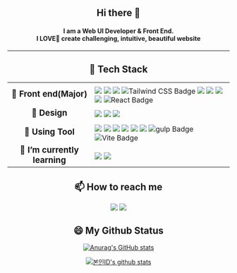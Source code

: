 <div align="center">
  <h2>Hi there 👋</h2>

  <h4>I am a Web UI Developer & Front End.<br>
    I LOVE🤞 create challenging, intuitive, beautiful website</h4>

</div>
<hr>

<h2 align="center">🔨 Tech Stack </h2>

<table align="center">
  <tbody>
    <tr>
      <td><h3 align="center" style="margin: 0;padding:0;">🤞 Front end(Major)</h3></td>
      <td>
        <div align="" dir="auto" style="margin: 7px 0 0;">
          <img src="https://img.shields.io/badge/HTML5-E34F26?style=flat-square&logo=HTML5&logoColor=white"/>
          <img src="https://img.shields.io/badge/CSS3-1572B6?style=flat-square&logo=CSS3&logoColor=white"/>
          <img src="https://img.shields.io/badge/Sass-CC6699?style=flat-square&logo=Sass&logoColor=white"/>
          <img src="https://img.shields.io/badge/Tailwind%20CSS-06B6D4?logo=tailwindcss&logoColor=fff&style=flat" alt="Tailwind CSS Badge">
          <img src="https://img.shields.io/badge/Bootstrap-7952B3?style=flat-square&logo=Bootstrap&logoColor=white"/>
          <img src="https://img.shields.io/badge/jQuery-0769AD?style=flat-square&logo=jQuery&logoColor=white"/>
          <img src="https://img.shields.io/badge/JavaScript-F7DF1E?style=flat-square&logo=JavaScript&logoColor=black"/>          
          <img src="https://img.shields.io/badge/Pug-A86454?style=flat-square&logo=Pug&logoColor=white"/>
          <img src="https://img.shields.io/badge/React-61DAFB?logo=react&logoColor=000&style=flat-square" alt="React Badge">          
        </div>
      </td>
    </tr>
    <tr>
      <td><h3 align="center" style="margin: 0;">🎨 Design</h3></td>
      <td>
        <div align="" dir="auto" style="margin: 7px 0 0;">
          <img src="https://img.shields.io/badge/Adobe Photoshop-31A8FF?style=flat-square&logo=Adobe Photoshop&logoColor=white"/>
          <img src="https://img.shields.io/badge/Adobe Illustrator-FF9A00?style=flat-square&logo=Adobe Illustrator&logoColor=white"/>          
          <img src="https://img.shields.io/badge/Figma-F24E1E?style=flat-square&logo=Figma&logoColor=white"/>
        </div>
      </td>
    </tr>
    <tr>
      <td><h3 align="center" style="margin: 0;">🔨 Using Tool</h3></td>
      <td>
        <div align="" dir="auto" style="margin: 7px 0 0;">
          <img src="https://img.shields.io/badge/GitHub-181717?style=flat-square&logo=GitHub&logoColor=white"/>
          <img src="https://img.shields.io/badge/Git-F05032?style=flat-square&logo=Git&logoColor=white"/>
          <img src="https://img.shields.io/badge/Visual Studio Code-007ACC?style=flat-square&logo=Visual Studio Code&logoColor=white"/>
          <img src="https://img.shields.io/badge/Adobe Brackets-0B88CE?style=flat-square&logo=Bookalope&logoColor=white"/>
          <img src="https://img.shields.io/badge/Notion-000000?style=flat-square&logo=Notion&logoColor=white"/>
          <img src="https://img.shields.io/badge/Eclipse%20IDE-2C2255?style=flat-square&logo=Eclipse%20IDE&logoColor=white"/>
          <img src="https://img.shields.io/badge/gulp-CF4647?logo=gulp&logoColor=fff&style=flat" alt="gulp Badge">
          <img src="https://img.shields.io/badge/Vite-646CFF?logo=vite&logoColor=fff&style=flat" alt="Vite Badge">
        </div>
      </td>
    </tr>
    <tr>
      <td><h3 align="center" style="margin: 0;">🌱 I’m currently learning</h3></td>
      <td>
        <div align="" dir="auto" style="margin: 7px 0 0;">
          <!--
          <img src="https://img.shields.io/badge/Vue.js-4FC08D?style=flat-square&logo=Vue.js&logoColor=white"/>          
          <img src="https://img.shields.io/badge/flutter-02569B?style=flat-square&logo=flutter&logoColor=white"/>
          <img src="https://img.shields.io/badge/TypeScript-3178C6?style=flat-square&logo=TypeScript&logoColor=white"/>
          <img src="https://img.shields.io/badge/dart-0175C2?style=flat-square&logo=dart&logoColor=white" />
          -->
          <img src="https://img.shields.io/badge/JavaScript-F7DF1E?style=flat-square&logo=JavaScript&logoColor=white" />
          <img src="https://img.shields.io/badge/React-61DAFB?style=flat-square&logo=React&logoColor=black"/>
        </div>
      </td>
    </tr>
  </tbody>
</table>


<h2 align="center">📫 How to reach me</h2>

<p align="center">
<a href="mailto:breeze_ciel@naver.com"><img src="https://img.shields.io/badge/naver-03C75A?style=flat-square&logo=naver&logoColor=white"/></a>
<a href="https://seraphinaciel.github.io/portfolio2022/"><img src="https://img.shields.io/badge/My Portfolio Site-DD0B78?style=flat-square&logo=Starship&logoColor=white"/></a>
</p>

<h2 align="center">😄 My Github Status</h2>

<div align="center">

[![Anurag's GitHub stats](https://github-readme-stats.vercel.app/api?username=seraphinaciel&theme=react)](https://github.com/anuraghazra/github-readme-stats)


[![본인ID's github stats](https://github-readme-stats.vercel.app/api/top-langs/?username=seraphinaciel&show_icons=true&hide_border=true&title_color=004386&icon_color=004386&layout=compact)](https://github.com/본인ID)

</div>
